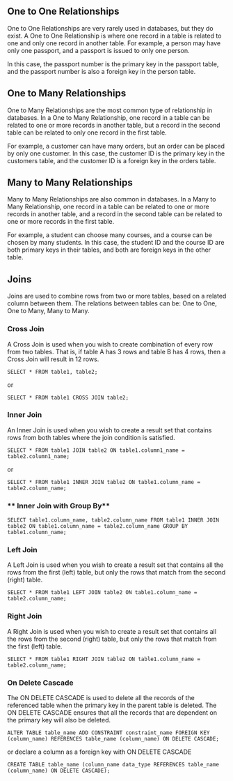 
## **One to One Relationships**

One to One Relationships are very rarely used in databases, but they do exist. A One to One Relationship is where one record in a table is related to one and only one record in another table. For example, a person may have only one passport, and a passport is issued to only one person.

In this case, the passport number is the primary key in the passport table, and the passport number is also a foreign key in the person table.

## **One to Many Relationships**

One to Many Relationships are the most common type of relationship in databases. In a One to Many Relationship, one record in a table can be related to one or more records in another table, but a record in the second table can be related to only one record in the first table.

For example, a customer can have many orders, but an order can be placed by only one customer. In this case, the customer ID is the primary key in the customers table, and the customer ID is a foreign key in the orders table.

## **Many to Many Relationships**

Many to Many Relationships are also common in databases. In a Many to Many Relationship, one record in a table can be related to one or more records in another table, and a record in the second table can be related to one or more records in the first table. 

For example, a student can choose many courses, and a course can be chosen by many students. In this case, the student ID and the course ID are both primary keys in their tables, and both are foreign keys in the other table.

## **Joins**

Joins are used to combine rows from two or more tables, based on a related column between them. The relations between tables can be: One to One, One to Many, Many to Many. 

### **Cross Join**

A Cross Join is used when you wish to create combination of every row from two tables. That is, if table A has 3 rows and table B has 4 rows, then a Cross Join will result in 12 rows.

```SELECT * FROM table1, table2;```

or

```SELECT * FROM table1 CROSS JOIN table2;```

### **Inner Join**

An Inner Join is used when you wish to create a result set that contains rows from both tables where the join condition is satisfied. 

```SELECT * FROM table1 JOIN table2 ON table1.column1_name = table2.column1_name;```

or

```SELECT * FROM table1 INNER JOIN table2 ON table1.column_name = table2.column_name;```

### ** Inner Join with Group By**

```SELECT table1.column_name, table2.column_name FROM table1 INNER JOIN table2 ON table1.column_name = table2.column_name GROUP BY table1.column_name;```

### **Left Join**

A Left Join is used when you wish to create a result set that contains all the rows from the first (left) table, but only the rows that match from the second (right) table. 

```SELECT * FROM table1 LEFT JOIN table2 ON table1.column_name = table2.column_name;```

### **Right Join**

A Right Join is used when you wish to create a result set that contains all the rows from the second (right) table, but only the rows that match from the first (left) table. 

```SELECT * FROM table1 RIGHT JOIN table2 ON table1.column_name = table2.column_name;```

### **On Delete Cascade**

The ON DELETE CASCADE is used to delete all the records of the referenced table when the primary key in the parent table is deleted. The ON DELETE CASCADE ensures that all the records that are dependent on the primary key will also be deleted.

```ALTER TABLE table_name ADD CONSTRAINT constraint_name FOREIGN KEY (column_name) REFERENCES table_name (column_name) ON DELETE CASCADE;```

or declare a column as a foreign key with ON DELETE CASCADE

```CREATE TABLE table_name (column_name data_type REFERENCES table_name (column_name) ON DELETE CASCADE);```